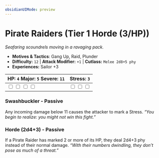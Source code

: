 ```yaml
---
obsidianUIMode: preview
---
```

# Pirate Raiders (Tier 1 Horde (3/HP))

*Seafaring scoundrels moving in a ravaging pack.*

- **Motives & Tactics**: Gang Up, Raid, Plunder
- **Difficulty:** `12` | **Attack Modifier:** `+1` | **Cutlass:** `Melee 2d8+5 phy`
- **Experiences:** Sailor +3

| HP: `4` Major: `5` Severe: `11` | Stress: `3` |
|--|--|
|  <input type="checkbox" unchecked id="c5bbb7aa"> <input type="checkbox" unchecked id="4f0c5b10"> <input type="checkbox" unchecked id="660f8b95"> <input type="checkbox" unchecked id="251a1d82"> |  <input type="checkbox" unchecked id="f540121d"> <input type="checkbox" unchecked id="7074b234"> <input type="checkbox" unchecked id="e3cd91f3"> |

### Swashbuckler - Passive

Any incoming damage below 11 causes the attacker to mark a Stress. *“You begin to realize: you might not win this fight.”*

### Horde (2d4+3) - Passive

If a Pirate Raider has marked 2 or more of its HP, they deal 2d4+3 phy instead of their normal damage. *“With their numbers dwindling, they don’t pose as much of a threat.”*



